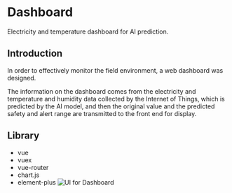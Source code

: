 # Dashboard
Electricity and temperature dashboard for AI prediction.

## Introduction
In order to effectively monitor the field environment, a web dashboard was designed.

The information on the dashboard comes from the electricity and temperature and humidity data collected by the Internet of Things, which is predicted by the AI model, and then the original value and the predicted safety and alert range are transmitted to the front end for display.

## Library
- vue
- vuex
- vue-router
- chart.js
- element-plus
![UI for Dashboard](https://user-images.githubusercontent.com/50144690/123568616-49347280-d7f7-11eb-9318-5530cb635cae.png "UI for Dashboard")

